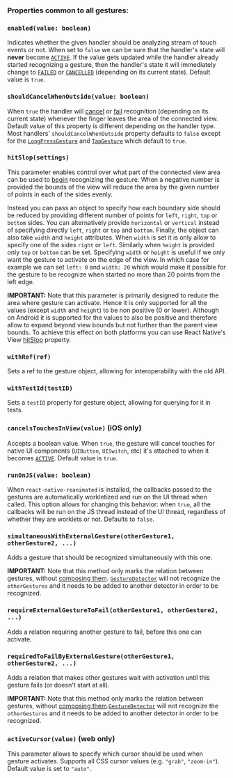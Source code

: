 ### Properties common to all gestures:

### `enabled(value: boolean)`

Indicates whether the given handler should be analyzing stream of touch events or not.
When set to `false` we can be sure that the handler's state will **never** become [`ACTIVE`](/docs/fundamentals/states-events#active).
If the value gets updated while the handler already started recognizing a gesture, then the handler's state it will immediately change to [`FAILED`](/docs/fundamentals/states-events#failed) or [`CANCELLED`](/docs/fundamentals/states-events#cancelled) (depending on its current state).
Default value is `true`.

### `shouldCancelWhenOutside(value: boolean)`

When `true` the handler will [cancel](/docs/fundamentals/states-events#cancelled) or [fail](/docs/fundamentals/states-events#failed) recognition (depending on its current state) whenever the finger leaves the area of the connected view.
Default value of this property is different depending on the handler type.
Most handlers' `shouldCancelWhenOutside` property defaults to `false` except for the [`LongPressGesture`](/docs/gestures/long-press-gesture) and [`TapGesture`](/docs/gestures/tap-gesture) which default to `true`.

### `hitSlop(settings)`

This parameter enables control over what part of the connected view area can be used to [begin](/docs/fundamentals/states-events#began) recognizing the gesture.
When a negative number is provided the bounds of the view will reduce the area by the given number of points in each of the sides evenly.

Instead you can pass an object to specify how each boundary side should be reduced by providing different number of points for `left`, `right`, `top` or `bottom` sides.
You can alternatively provide `horizontal` or `vertical` instead of specifying directly `left`, `right` or `top` and `bottom`.
Finally, the object can also take `width` and `height` attributes.
When `width` is set it is only allow to specify one of the sides `right` or `left`.
Similarly when `height` is provided only `top` or `bottom` can be set.
Specifying `width` or `height` is useful if we only want the gesture to activate on the edge of the view. In which case for example we can set `left: 0` and `width: 20` which would make it possible for the gesture to be recognize when started no more than 20 points from the left edge.

**IMPORTANT:** Note that this parameter is primarily designed to reduce the area where gesture can activate. Hence it is only supported for all the values (except `width` and `height`) to be non positive (0 or lower). Although on Android it is supported for the values to also be positive and therefore allow to expand beyond view bounds but not further than the parent view bounds. To achieve this effect on both platforms you can use React Native's View [hitSlop](https://reactnative.dev/docs/view.html#hitslop) property.

### `withRef(ref)`

Sets a ref to the gesture object, allowing for interoperability with the old
API.

### `withTestId(testID)`

Sets a `testID` property for gesture object, allowing for querying for it in tests.

### `cancelsTouchesInView(value)` (**iOS only**)

Accepts a boolean value.
When `true`, the gesture will cancel touches for native UI components (`UIButton`, `UISwitch`, etc) it's attached to when it becomes [`ACTIVE`](/docs/fundamentals/states-events#active).
Default value is `true`.

### `runOnJS(value: boolean)`

When `react-native-reanimated` is installed, the callbacks passed to the gestures are automatically workletized and run on the UI thread when called. This option allows for changing this behavior: when `true`, all the callbacks will be run on the JS thread instead of the UI thread, regardless of whether they are worklets or not.
Defaults to `false`.

### `simultaneousWithExternalGesture(otherGesture1, otherGesture2, ...)`

Adds a gesture that should be recognized simultaneously with this one.

**IMPORTANT:** Note that this method only marks the relation between gestures, without [composing them](/docs/fundamentals/gesture-composition). [`GestureDetector`](/docs/gestures/gesture-detector) will not recognize the `otherGestures` and it needs to be added to another detector in order to be recognized.

### `requireExternalGestureToFail(otherGesture1, otherGesture2, ...)`

Adds a relation requiring another gesture to fail, before this one can activate.

### `requiredToFailByExternalGesture(otherGesture1, otherGesture2, ...)`

Adds a relation that makes other gestures wait with activation until this gesture fails (or doesn't start at all).

**IMPORTANT:** Note that this method only marks the relation between gestures, without [composing them](/docs/fundamentals/gesture-composition).[`GestureDetector`](/docs/gestures/gesture-detector) will not recognize the `otherGestures` and it needs to be added to another detector in order to be recognized.

### `activeCursor(value)` (**web only**)

This parameter allows to specify which cursor should be used when gesture activates. Supports all CSS cursor values (e.g. `"grab"`, `"zoom-in"`). Default value is set to `"auto"`.
